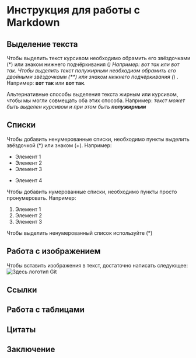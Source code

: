 # Инструкция для работы с Markdown

## Выделение текста
 Чтобы выделить текст курсивом необходимо обрамить его звёздочками (*) или знаком нижнего подчёркивания (_) Например: *вот так* или _вот так_.
 Чтобы выделить текст полужирным необходиом обрамить его двойными звёздочками (**) или знаком нижнего подчёркивания (_) . Например: **вот так** или __вот так__.

 Альтернативные способы выделения текста жирным или курсивом, чтобы мы могли совмещать оба этих способа. 
 Например: _текст может быть выделен курсивом и при этом быть **полужирным**_
## Списки
Чтобы добавить ненумерованные списки, необходимо пункты выделить звёздочкой (*) или знаком (+). 
Например:
* Элемент 1
* Элемент 2
* Элемент 3
+ Элемент 4

Чтобы добавить нумерованные списки, необходимо пункты просто пронумеровать.
Например:
1. Элемент 1
2. Элемент 2
3. Элемент 3

Чтобы выделить ненумерованный список используйте (*)

## Работа с изображением

Чтобы вставить изображения в текст, достаточно написать следующее: ![Здесь логотип Git](логотип.jpeg)

## Ссылки

## Работа с таблицами

## Цитаты

## Заключение